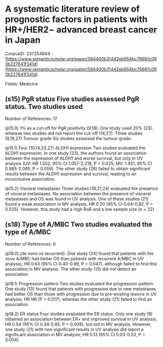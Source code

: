 # A systematic literature review of prognostic factors in patients with HR+/HER2− advanced breast cancer in Japan

CorpusID: 237254844 - [https://www.semanticscholar.org/paper/584400b31442eb954bc76681c093b227641f341d](https://www.semanticscholar.org/paper/584400b31442eb954bc76681c093b227641f341d)

Fields: Medicine

## (s15) PgR status Five studies assessed PgR status. Two studies used
Number of References: 17

(p15.0) 1% as a cut-off for PgR positivity (9,18). One study used 20% (23), whereas two studies did not report the cut-off (14,27). Three studies (9,18,27)  Tumour grade Six studies assessed the tumour grade.

(p15.1) Four (10,14,23,27)  ALDH1 expression Two studies evaluated the ALDH1 expression. In one study (23), the authors found an association between the expression of ALDH1 and worse survival, but only in UV analysis (UV: HR 1.552, 95% CI 1.057-2.218, P = 0.025; MV: 1.451, 95% CI 0.985-2.085, P = 0.059). The other study (28) failed to obtain significant results between the ALDH1 expression and survival, leading to an inconclusive association.

(p15.2) Visceral metastases Three studies (16,21,24) evaluated the presence of visceral metastases. No association between the presence of visceral metastases and OS was found in UV analysis. One of these studies (21) found a weak association in MV analysis, HR 0.20 (95% CI 0.04-0.82, P = 0.025). However, this study had a high RoB and a low sample size (n = 32).
## (s18) Type of A/MBC Two studies evaluated the type of A/MBC
Number of References: 6

(p18.0) (de novo vs recurrent). One study (24) found that patients with the novo A/MBC had better OS than patients with recurrent A/MBC in UV analysis; HR 0.63 (95% CI 0.40-0.99, P = 0.047), although failed to find this association in MV analysis. The other study (13) did not detect an association.

(p18.1) Progression pattern Two studies evaluated the progression pattern. One study (13) found that patients with progression due to new metastases had better OS than those with progression due to pre-existing lesions in UV analysis; HR NR (P = 0.017), whereas the other study (21) failed to find an association.

(p18.2) ER status Four studies evaluated the ER status. Only one study (9) obtained an association between ER+ and improved survival in UV analysis; HR 0.54 (95% CI 0.34-0.85, P = 0.008), but not in MV analysis. However, one study (21) with non-significant results in UV analysis did report a significant association in MV analysis; HR 0.13 (95% CI 0.03-0.53, P = 0.004).
